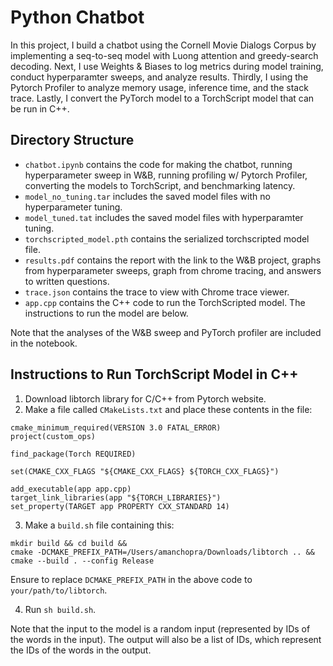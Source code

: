 # Python Chatbot

In this project, I build a chatbot using the Cornell Movie Dialogs Corpus by implementing a seq-to-seq model with Luong attention and greedy-search decoding. Next, I use Weights & Biases to log metrics during model training, conduct hyperparamter sweeps, and analyze results. Thirdly, I using the Pytorch Profiler to analyze memory usage, inference time, and the stack trace. Lastly, I convert the PyTorch model to a TorchScript model that can be run in C++.

## Directory Structure
- `chatbot.ipynb` contains the code for making the chatbot, running hyperparameter sweep in W&B, running profiling w/ Pytorch Profiler, converting the models to TorchScript, and benchmarking latency.
- `model_no_tuning.tar` includes the saved model files with no hyperparameter tuning.
- `model_tuned.tat` includes the saved model files with hyperparamter tuning.
- `torchscripted_model.pth` contains the serialized torchscripted model file.
- `results.pdf` contains the report with the link to the W&B project, graphs from hyperparameter sweeps, graph from chrome tracing, and answers to written questions.
- `trace.json` contains the trace to view with Chrome trace viewer.
- `app.cpp` contains the C++ code to run the TorchScripted model. The instructions to run the model are below.

Note that the analyses of the W&B sweep and PyTorch profiler are included in the notebook.

## Instructions to Run TorchScript Model in C++
1. Download libtorch library for C/C++ from Pytorch website.
2. Make a file called `CMakeLists.txt` and place these contents in the file:

```
cmake_minimum_required(VERSION 3.0 FATAL_ERROR)
project(custom_ops)

find_package(Torch REQUIRED)

set(CMAKE_CXX_FLAGS "${CMAKE_CXX_FLAGS} ${TORCH_CXX_FLAGS}")

add_executable(app app.cpp)
target_link_libraries(app "${TORCH_LIBRARIES}")
set_property(TARGET app PROPERTY CXX_STANDARD 14)
```

3. Make a `build.sh` file containing this:
```
mkdir build && cd build && 
cmake -DCMAKE_PREFIX_PATH=/Users/amanchopra/Downloads/libtorch .. && 
cmake --build . --config Release
```
 Ensure to replace `DCMAKE_PREFIX_PATH` in the above code to `your/path/to/libtorch`.

4. Run `sh build.sh`.

Note that the input to the model is a random input (represented by IDs of the words in the input). The output will also be a list of IDs, which represent the IDs of the words in the output.